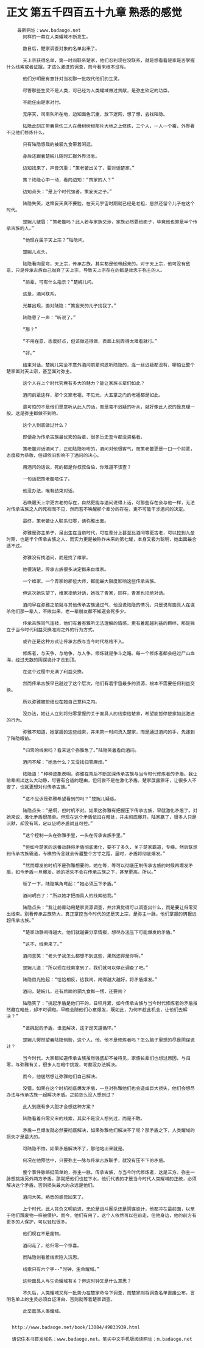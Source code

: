 # 正文 第五千四百五十九章 熟悉的感觉
        最新网址：www.badaoge.net
          同样的一幕在人类耀域不断发生。
      
          数日后，楚家调查对象的名单出来了。
      
          天上宗获得名单，第一时间联系楚家，他们忍到现在没联系，就是想看看楚家是否掌握什么线索或者证据，才这么激进的调查，而今看来根本没有。
      
          他们分明是有意针对当初那一批取代他们的生灵。
      
          尽管那些生灵不是人类，可已经为人类耀域做过贡献，是弥主钦定的功臣。
      
          不能任由楚家对付。
      
          无序天，司南队所在地，边知面色沉重，放下逻网，想了想，去找陆隐。
      
          陆隐此刻正带着易伤三人在母树树根那片大地之上修炼，三个人，一人一个霉，外界看不见他们修炼什么。
      
          只有陆隐悠哉的被驷九食带着闲逛。
      
          身后还跟着楚婉儿随时汇报外界消息。
      
          边知找来了，声音沉重：“策老鳖出关了，要对话楚家。”
      
          策？陆隐心中一动，看向边知：“策家的人？”
      
          边知点头：“是上个时代强者，策妄天之子。”
      
          陆隐失笑，这策妄天真不要脸，在天元宇宙时期就已经是老祖，居然还留个儿子在这个时代。
      
          楚婉儿皱眉：“策老鳖吗？此人若与家族交涉，家族必然要给面子，毕竟他也算是半个传承古族的人。”
      
          “他现在属于天上宗？”陆隐问。
      
          楚婉儿点头。
      
          陆隐看向星穹，天上宗，传承古族，其实都是他带起来的。对于天上宗，他可没有敌意，只是传承古族自己抛弃了天上宗，导致天上宗存在的都是效忠于弥主的人。
      
          “前辈，可有什么指示？”楚婉儿问。
      
          这是，酒问联系。
      
          光幕出现，面对陆隐：“策妄天的儿子找我了。”
      
          陆隐恩了一声：“听说了。”
      
          “那？”
      
          “不用在意，态度好点，但该做还得做，表面上别弄得太难看就行。”
      
          “好。”
      
          结束对话，楚婉儿完全不意外酒问前辈彻底听陆隐的，连一丝迟疑都没有，哪怕让整个楚家面对天上宗，甚至面对弥主。
      
          这个人在上个时代究竟有多大的魅力？能让家族长辈们如此？
      
          酒问前辈这样，那个文家老祖，不见光，大五掌之门的老祖都是如此。
      
          最可怕的不是他们愿意听从此人的话，而是毫不迟疑的听从，就好像此人说的是真理一般。这是弥主都做不到的。
      
          这个人到底做过什么？
      
          即便身为传承古族最优秀的后辈，很多历史至今都没资格看。
      
          策老鳖对话酒问了，正如陆隐吩咐的，酒问对他很客气，而策老鳖更是一口一个前辈，态度极为恭敬，但却依旧影响不了酒问的决心。
      
          用酒问的话说，死的都是你叔叔伯伯，你难道不该查？
      
          一句话把策老鳖噎住了。
      
          他没办法，唯有结束对话。
      
          若唤醒天上宗更古老的存在，自然更能与酒问说得上话，可那些存在会与他一样，无法对传承古族之人的死视而不见，然而若不唤醒那个辈分的存在，更不可能干涉酒问的决定。
      
          最终，策老鳖让人联系归零，请弥雅出面。
      
          弥雅是弥主弟子，虽出生在当前时代，可在辈分上甚至比酒问等更古老，可以拉到九垒时期，也是半个传承古族之人，而实力更是被称作未来的第七耀，本身又极为聪明，她出面最合适不过。
      
          弥雅没有找酒问，而是找了维家。
      
          她很清楚，传承古族很多决定都来自维家。
      
          一个维家，一个青家的那位大师，都能最大限度影响这些传承古族。
      
          但这次她失望了，维家拒绝对话，她找了青家，同样，青家也拒绝对话。
      
          酒问早在弥雅之前就与其他传承古族通过气，他没说陆隐的情况，只是说有面具人在谋杀他们那一辈人，不揪出来，老一辈朋友都不知道会死多少。
      
          传承古族同气连枝，他们有着弥雅所无法理解的情感，更有着超越利益的羁绊，那是独立于当今时代利益交换准则之外的行为方式。
      
          或许正是这种方式让传承古族与当今时代格格不入。
      
          修炼者，与天争，与地争，与人争。修炼就是争斗之路。每一个修炼者都会经过尸山血海，经过无数的阴谋诡计才走到顶。
      
          在这个过程中充满了利益交换。
      
          然而传承古族早已越过了这个层次，他们有着宇宙最多的资源，根本不需要任何利益交换。
      
          所以弥雅被拒绝也在她自己意料之内。
      
          没办法，她让人立刻将归零掌握的关于面具人的线索给楚家，希望能暂停楚家如此激进的行为。
      
          弥雅不知道，她掌握的这些线索，并未第一时间流入楚家，而是通过酒问的手，先递到了陆隐眼前。
      
          “归零的线索吗？看来这个弥雅急了。”陆隐笑着看向酒问。
      
          酒问不解：“她急什么？又没找归零麻烦。”
      
          陆隐道：“种种迹象表明，弥雅在背后不断加深传承古族与当今时代修炼者的矛盾。我让前辈闹出这么大动静，尽管有合适的理由，但何尝不是在激化矛盾。楚家展露獠牙，让很多人不安了，也就更想对付传承古族。”
      
          “这不应该是弥雅希望看到的吗？”楚婉儿疑惑。
      
          陆隐点头：“是啊，但时机不对。如果这弥雅有把握压下传承古族，早就激化矛盾了。对她来说，激化矛盾很简单。但现在这个矛盾依旧在暗处，并未彻底爆开。陆家赢了，很多人只是沉默，却没有骂，足以证明矛盾尚且可控。”
      
          “这个控制一头在弥雅手里，一头在传承古族手里。”
      
          “但如今楚家的这番动静将矛盾彻底激化，要不了多久，关于楚家霸道，专横，然后联想到传承古族霸道，专横的传言就会传遍整个方寸之距，届时，矛盾将彻底爆发。”
      
          “然而爆发的时机不是弥雅想要的，她在等，等可以彻底压制传承古族的时候再爆发矛盾，如今矛盾一旦爆发，她的损失不会在传承古族之下，甚至更高。所以。”
      
          顿了一下，陆隐嘴角弯起：“她必须压下矛盾。”
      
          酒问明白了：“所以她才把面具人的线索给我。”
      
          陆隐点头：“我让前辈动用楚家资源调查，并非真觉得可以调查出什么，而是要让归零交出线索。别看传承古族势大，真正掌控当今时代的还是天上宗，是弥主一脉。他们掌握的情报远超传承古族。”
      
          “楚家动静闹得越大，他们就越要分享情报，想尽办法压下可能爆发的矛盾。”
      
          “这不，线索来了。”
      
          酒问苦笑：“老头子我怎么都想不到这些，果然还得是你啊。”
      
          楚婉儿道：“所以现在线索拿到了，我们就可以停止调查了吧。”
      
          陆隐目光抬起：“恰恰相反，给我闹，闹得越大越好，将矛盾爆发。”
      
          酒问，楚婉儿，还有后面的驷九食都一愣，还要闹？
      
          陆隐笑了：“挑起矛盾是他们干的，日积月累，如今传承古族与当今时代修炼者的矛盾虽然藏在暗处，却不可调和。早晚会随他们心意爆发，既如此，为何不趁此机会，让他们去解决？”
      
          “谁挑起的矛盾，谁去解决，这才是天道循环。”
      
          楚婉儿愕然望着陆隐侧脸，这个人，他，他不是修炼者吗？怎么脑子里想的尽是阴谋诡计？
      
          当今时代，大家都知道传承古族虽然强盛却不被待见，家族长辈们也想过原因，与归零，与弥雅有关，很多人在暗中挑拨，可都没办法解决。
      
          而今，他居然想让弥雅他们自己解决。
      
          没错，如果在这个时机彻底爆发矛盾，一旦对弥雅他们也会造成巨大损失，他们会想尽办法与传承古族一起解决矛盾。之前怎么没人想到过？
      
          此人到底有多大胆才会想这种方案？
      
          陆隐看着归零交来的线索，其实不是没人想到过，而是不敢。
      
          矛盾一旦爆发就必然要彻底解决，如果弥雅他们解决不了呢？那矛盾之下，人类耀域的损失才是最大的。
      
          可陆隐不怕，如果矛盾解决不了，那他站出来就是。
      
          何况在他预估中，只要弥主一脉与传承古族联手，就没有压不下的矛盾。
      
          整个事件脉络挺简单的，弥主一脉，传承古族，与当今时代修炼者，这是三方。弥主一脉想挑拨另外两方矛盾，那就把他们也拉下水，他们代表的才是当今时代人类耀域的正统，必须解决这个矛盾，否则损失最大的永远是他们。
      
          酒问大笑，熟悉的感觉回来了。
      
          上个时代，此人背负文明前进，无论是战斗厮杀还是阴谋诡计，他都冲在最前面，以至于他们跟废物一样被保护。而今，他们有用了，这个人依然可以往前走，但他身边，他的前方有更多的人保护，可以轻松很多。
      
          他们现在不是废物。
      
          酒问走了，给归零一个惊喜。
      
          而陆隐则看着线索陷入沉思。
      
          线索只有六个字--“时钟，生命耀域。”
      
          这些面具人与生命耀域有关？但这时钟又是什么意思？
      
          不久后，人类耀域又有一批势力在楚家命令下调查，而楚家则将调查名单直接公布，言明名单上的生灵必须自证清白，否则就等着楚家调查。
      
          此举震荡人类耀域。
      
      
      http://www.badaoge.net/book/13084/49833939.html
      
      请记住本书首发域名：www.badaoge.net。笔尖中文手机版阅读网址：m.badaoge.net